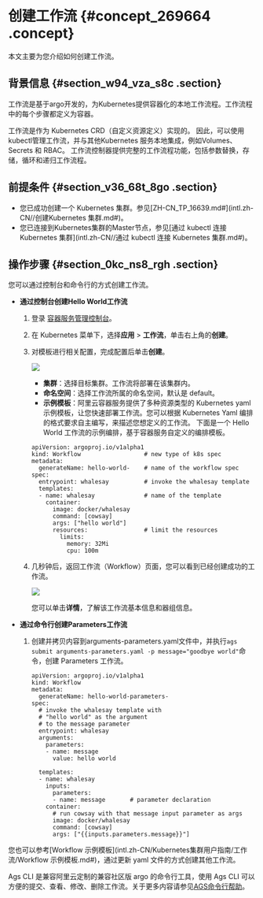 # 创建工作流 {#concept_269664 .concept}

本文主要为您介绍如何创建工作流。

## 背景信息 {#section_w94_vza_s8c .section}

工作流是基于argo开发的，为Kubernetes提供容器化的本地工作流程。工作流程中的每个步骤都定义为容器。

工作流是作为 Kubernetes CRD（自定义资源定义）实现的。 因此，可以使用kubectl管理工作流，并与其他Kubernetes 服务本地集成，例如Volumes、Secrets 和 RBAC。 工作流控制器提供完整的工作流程功能，包括参数替换，存储，循环和递归工作流程。

## 前提条件 {#section_v36_68t_8go .section}

-   您已成功创建一个 Kubernetes 集群。参见[ZH-CN\_TP\_16639.md\#](intl.zh-CN//创建Kubernetes 集群.md#)。
-   您已连接到Kubernetes集群的Master节点，参见[通过 kubectl 连接 Kubernetes 集群](intl.zh-CN//通过 kubectl 连接 Kubernetes 集群.md#)。

## 操作步骤 {#section_0kc_ns8_rgh .section}

您可以通过控制台和命令行的方式创建工作流。

-   **通过控制台创建Hello World工作流** 
    1.  登录 [容器服务管理控制台](https://cs.console.aliyun.com/)。
    2.  在 Kubernetes 菜单下，选择**应用** \> **工作流**，单击右上角的**创建**。
    3.  对模板进行相关配置，完成配置后单击**创建**。

        ![](http://static-aliyun-doc.oss-cn-hangzhou.aliyuncs.com/assets/img/222571/156464854347707_zh-CN.png)

        -   **集群**：选择目标集群。工作流将部署在该集群内。
        -   **命名空间**：选择工作流所属的命名空间，默认是 default。
        -   **示例模板**：阿里云容器服务提供了多种资源类型的 Kubernetes yaml 示例模板，让您快速部署工作流。您可以根据 Kubernetes Yaml 编排的格式要求自主编写，来描述您想定义的工作流。
        下面是一个 Hello World 工作流的示例编排，基于容器服务自定义的编排模板。

        ``` {#codeblock_66f_vy8_nsp}
        apiVersion: argoproj.io/v1alpha1
        kind: Workflow                  # new type of k8s spec
        metadata:
          generateName: hello-world-    # name of the workflow spec
        spec:
          entrypoint: whalesay          # invoke the whalesay template
          templates:
          - name: whalesay              # name of the template
            container:
              image: docker/whalesay
              command: [cowsay]
              args: ["hello world"]
              resources:                # limit the resources
                limits:
                  memory: 32Mi
                  cpu: 100m
        ```

    4.  几秒钟后，返回工作流（Workflow）页面，您可以看到已经创建成功的工作流。

        ![](http://static-aliyun-doc.oss-cn-hangzhou.aliyuncs.com/assets/img/222571/156464854347713_zh-CN.png)

        您可以单击**详情**，了解该工作流基本信息和器组信息。

-   **通过命令行创建Parameters工作流** 
    1.  创建并拷贝内容到arguments-parameters.yaml文件中，并执行`ags submit arguments-parameters.yaml -p message="goodbye world"`命令，创建 Parameters 工作流。

        ``` {#codeblock_6xz_f83_zvp}
        apiVersion: argoproj.io/v1alpha1
        kind: Workflow
        metadata:
          generateName: hello-world-parameters-
        spec:
          # invoke the whalesay template with
          # "hello world" as the argument
          # to the message parameter
          entrypoint: whalesay
          arguments:
            parameters:
            - name: message
              value: hello world
        
          templates:
          - name: whalesay
            inputs:
              parameters:
              - name: message       # parameter declaration
            container:
              # run cowsay with that message input parameter as args
              image: docker/whalesay
              command: [cowsay]
              args: ["{{inputs.parameters.message}}"]
        ```


您也可以参考[Workflow 示例模板](intl.zh-CN/Kubernetes集群用户指南/工作流/Workflow 示例模板.md#)，通过更新 yaml 文件的方式创建其他工作流。

Ags CLI 是兼容阿里云定制的兼容社区版 argo 的命令行工具，使用 Ags CLI 可以方便的提交、查看、修改、删除工作流。关于更多内容请参见[AGS命令行帮助](intl.zh-CN/Kubernetes集群用户指南/工作流/AGS命令行帮助.md#)。

